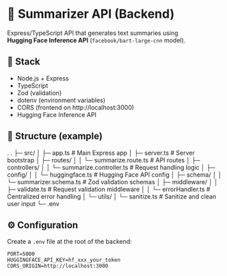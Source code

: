 # 🧠 Summarizer API (Backend)

Express/TypeScript API that generates text summaries using  
**Hugging Face Inference API** (`facebook/bart-large-cnn` model).

## 🚀 Stack

- Node.js + Express
- TypeScript
- Zod (validation)
- dotenv (environment variables)
- CORS (frontend on http://localhost:3000)
- Hugging Face Inference API

## 📁 Structure (example)

.
.
├─ src/
│ ├─ app.ts # Main Express app
│ ├─ server.ts # Server bootstrap
│ ├─ routes/
│ │ └─ summarize.route.ts # API routes
│ ├─ controllers/
│ │ └─ summarize.controller.ts # Request handling logic
│ ├─ config/
│ │ └─ huggingface.ts # Hugging Face API config
│ ├─ schema/
│ │ └─ summarizer.schema.ts # Zod validation schemas
│ ├─ middleware/
│ │ ├─ validate.ts # Request validation middleware
│ │ └─ errorHandler.ts # Centralized error handling
│ └─ utils/
│ └─ sanitize.ts # Sanitize and clean user input
└─ .env

## ⚙️ Configuration

Create a `.env` file at the root of the backend:

```env
PORT=5000
HUGGINGFACE_API_KEY=hf_xxx_your_token
CORS_ORIGIN=http://localhost:3000
```
